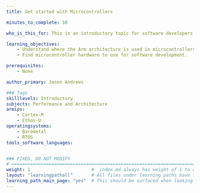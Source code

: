 ```yaml
---
title: Get started with Microcontrollers

minutes_to_complete: 10

who_is_this_for: This is an introductory topic for software developers working on microcontroller applications and new to the Arm architecture.

learning_objectives:
    - Understand where the Arm architecture is used in microcontrollers.
    - Find microcontroller hardware to use for software development.

prerequisites:
    - None

author_primary: Jason Andrews

### Tags
skilllevels: Introductory
subjects: Performance and Architecture
armips:
    - Cortex-M
    - Ethos-U
operatingsystems:
    - Baremetal
    - RTOS
tools_software_languages:


### FIXED, DO NOT MODIFY
# ================================================================================
weight: 1                       # _index.md always has weight of 1 to order correctly
layout: "learningpathall"       # All files under learning paths have this same wrapper
learning_path_main_page: "yes"  # This should be surfaced when looking for related content. Only set for _index.md of learning path content.
---
```

